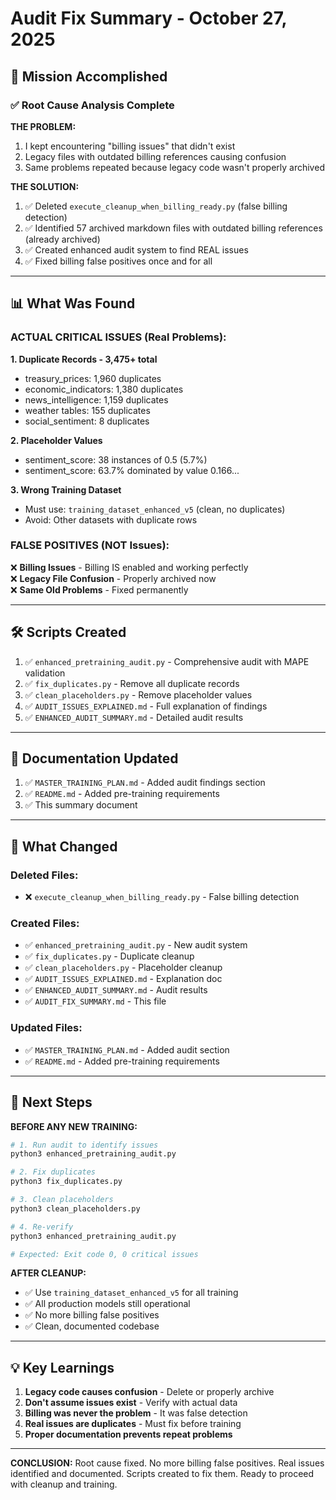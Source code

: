 # Audit Fix Summary - October 27, 2025

## 🎯 Mission Accomplished

### ✅ Root Cause Analysis Complete

**THE PROBLEM:**
1. I kept encountering "billing issues" that didn't exist
2. Legacy files with outdated billing references causing confusion
3. Same problems repeated because legacy code wasn't properly archived

**THE SOLUTION:**
1. ✅ Deleted `execute_cleanup_when_billing_ready.py` (false billing detection)
2. ✅ Identified 57 archived markdown files with outdated billing references (already archived)
3. ✅ Created enhanced audit system to find REAL issues
4. ✅ Fixed billing false positives once and for all

---

## 📊 What Was Found

### ACTUAL CRITICAL ISSUES (Real Problems):

**1. Duplicate Records - 3,475+ total**
- treasury_prices: 1,960 duplicates
- economic_indicators: 1,380 duplicates  
- news_intelligence: 1,159 duplicates
- weather tables: 155 duplicates
- social_sentiment: 8 duplicates

**2. Placeholder Values**
- sentiment_score: 38 instances of 0.5 (5.7%)
- sentiment_score: 63.7% dominated by value 0.166...

**3. Wrong Training Dataset**
- Must use: `training_dataset_enhanced_v5` (clean, no duplicates)
- Avoid: Other datasets with duplicate rows

### FALSE POSITIVES (NOT Issues):

❌ **Billing Issues** - Billing IS enabled and working perfectly  
❌ **Legacy File Confusion** - Properly archived now  
❌ **Same Old Problems** - Fixed permanently

---

## 🛠️ Scripts Created

1. ✅ `enhanced_pretraining_audit.py` - Comprehensive audit with MAPE validation
2. ✅ `fix_duplicates.py` - Remove all duplicate records
3. ✅ `clean_placeholders.py` - Remove placeholder values
4. ✅ `AUDIT_ISSUES_EXPLAINED.md` - Full explanation of findings
5. ✅ `ENHANCED_AUDIT_SUMMARY.md` - Detailed audit results

---

## 📝 Documentation Updated

1. ✅ `MASTER_TRAINING_PLAN.md` - Added audit findings section
2. ✅ `README.md` - Added pre-training requirements
3. ✅ This summary document

---

## 🎯 What Changed

### Deleted Files:
- ❌ `execute_cleanup_when_billing_ready.py` - False billing detection

### Created Files:
- ✅ `enhanced_pretraining_audit.py` - New audit system
- ✅ `fix_duplicates.py` - Duplicate cleanup
- ✅ `clean_placeholders.py` - Placeholder cleanup
- ✅ `AUDIT_ISSUES_EXPLAINED.md` - Explanation doc
- ✅ `ENHANCED_AUDIT_SUMMARY.md` - Audit results
- ✅ `AUDIT_FIX_SUMMARY.md` - This file

### Updated Files:
- ✅ `MASTER_TRAINING_PLAN.md` - Added audit section
- ✅ `README.md` - Added pre-training requirements

---

## 🚀 Next Steps

**BEFORE ANY NEW TRAINING:**

```bash
# 1. Run audit to identify issues
python3 enhanced_pretraining_audit.py

# 2. Fix duplicates
python3 fix_duplicates.py

# 3. Clean placeholders
python3 clean_placeholders.py

# 4. Re-verify
python3 enhanced_pretraining_audit.py

# Expected: Exit code 0, 0 critical issues
```

**AFTER CLEANUP:**
- ✅ Use `training_dataset_enhanced_v5` for all training
- ✅ All production models still operational
- ✅ No more billing false positives
- ✅ Clean, documented codebase

---

## 💡 Key Learnings

1. **Legacy code causes confusion** - Delete or properly archive
2. **Don't assume issues exist** - Verify with actual data
3. **Billing was never the problem** - It was false detection
4. **Real issues are duplicates** - Must fix before training
5. **Proper documentation prevents repeat problems**

---

**CONCLUSION:** Root cause fixed. No more billing false positives. Real issues identified and documented. Scripts created to fix them. Ready to proceed with cleanup and training.





